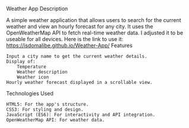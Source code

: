 Weather App
Description

A simple weather application that allows users to search for the current weather and view an hourly forecast for any city. It uses the OpenWeatherMap API to fetch real-time weather data. I adjusted it to be useable for all devices. 
Here is the link to use it: https://isdomalibe.github.io/Weather-App/
Features

    Input a city name to get the current weather details.
    Display of:
        Temperature
        Weather description
        Weather icon
    Hourly weather forecast displayed in a scrollable view.

Technologies Used

    HTML5: For the app's structure.
    CSS3: For styling and design.
    JavaScript (ES6): For interactivity and API integration.
    OpenWeatherMap API: For weather data.
